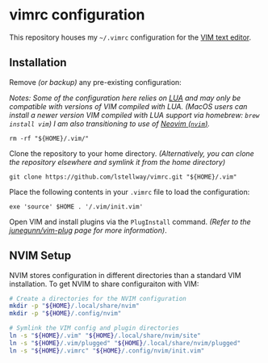 # vimrc configuration

This repository houses my `~/.vimrc` configuration for the [VIM text editor](https://www.vim.org/).

## Installation

Remove *(or backup)* any pre-existing configuration:

*Notes:*
*Some of the configuration here relies on [LUA](https://www.lua.org/) and may only be compatible with versions of VIM compiled with LUA.*
*(MacOS users can install a newer version VIM compiled with LUA support via homebrew: `brew install vim`)*
*I am also transitioning to use of [Neovim (`nvim`)](https://neovim.io/).*

```shell
rm -rf "${HOME}/.vim/"
```

Clone the repository to your home directory.
*(Alternatively, you can clone the repository elsewhere and symlink it from the home directory)*

```shell
git clone https://github.com/lstellway/vimrc.git "${HOME}/.vim"
```

Place the following contents in your `.vimrc` file to load the configuration:

```vim
exe 'source' $HOME . '/.vim/init.vim'
```

Open VIM and install plugins via the `PlugInstall` command.
*(Refer to the [junegunn/vim-plug](https://github.com/junegunn/vim-plug) page for more information)*.

## NVIM Setup

NVIM stores configuration in different directories than a standard VIM installation. 
To get NVIM to share configuraiton with VIM:

```sh
# Create a directories for the NVIM configuration
mkdir -p "${HOME}/.local/share/nvim"
mkdir -p "${HOME}/.config/nvim"

# Symlink the VIM config and plugin directories
ln -s "${HOME}/.vim" "${HOME}/.local/share/nvim/site"
ln -s "${HOME}/.vim/plugged" "${HOME}/.local/share/nvim/plugged"
ln -s "${HOME}/.vimrc" "${HOME}/.config/nvim/init.vim"
```
